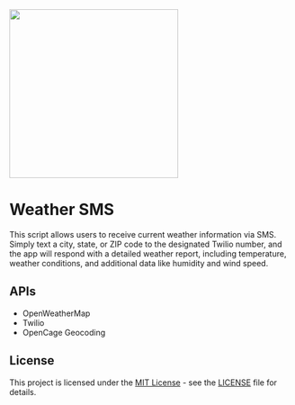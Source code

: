 <img src="https://64.media.tumblr.com/a020d76f6a44ec74c0fa294786b70620/6834d0b1697cb95a-d7/s540x810/252e8511778f0c544e5d6e0a8f5f17a2714815e6.pnj" width="300">

# Weather SMS

This script allows users to receive current weather information via SMS. Simply text a city, state, or ZIP code to the designated Twilio number, and the app will respond with a detailed weather report, including temperature, weather conditions, and additional data like humidity and wind speed.

## APIs

- OpenWeatherMap
- Twilio
- OpenCage Geocoding


## License

This project is licensed under the [MIT License](LICENSE) - see the [LICENSE](LICENSE) file for details.